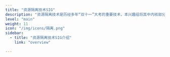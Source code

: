 ```yaml
---
title: "资源隔离技术SIG"
description: "资源隔离技术是历经多年“双十一”大考的重要技术，本兴趣组将其中内核部分的特性实践开放出来，旨在加深云场景下大规模应用混合部署话题的思考与讨论。"
level: "main"
weight: 11
icon: "/img/icons/隔离.png"
sidebar:
  - title: "资源隔离技术SIG介绍"
    link: "overview"

---
```

